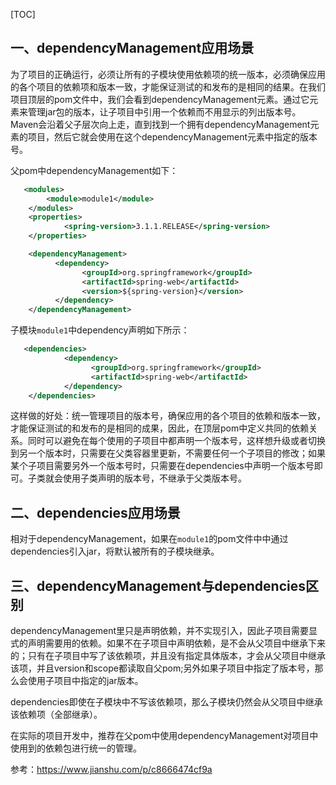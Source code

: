 [TOC]

## 一、dependencyManagement应用场景

为了项目的正确运行，必须让所有的子模块使用依赖项的统一版本，必须确保应用的各个项目的依赖项和版本一致，才能保证测试的和发布的是相同的结果。在我们项目顶层的pom文件中，我们会看到dependencyManagement元素。通过它元素来管理jar包的版本，让子项目中引用一个依赖而不用显示的列出版本号。Maven会沿着父子层次向上走，直到找到一个拥有dependencyManagement元素的项目，然后它就会使用在这个dependencyManagement元素中指定的版本号。

父pom中dependencyManagement如下：



```xml
   <modules>
        <module>module1</module>
    </modules>
    <properties>
            <spring-version>3.1.1.RELEASE</spring-version>
    </properties>

    <dependencyManagement>
          <dependency>
                <groupId>org.springframework</groupId>
                <artifactId>spring-web</artifactId>
                <version>${spring-version}</version>
          </dependency>
    </dependencyManagement>
```

子模块`module1`中dependency声明如下所示：

```xml
   <dependencies>
            <dependency>
                  <groupId>org.springframework</groupId>
                  <artifactId>spring-web</artifactId>
            </dependency>
    </dependencies>
```

这样做的好处：统一管理项目的版本号，确保应用的各个项目的依赖和版本一致，才能保证测试的和发布的是相同的成果，因此，在顶层pom中定义共同的依赖关系。同时可以避免在每个使用的子项目中都声明一个版本号，这样想升级或者切换到另一个版本时，只需要在父类容器里更新，不需要任何一个子项目的修改；如果某个子项目需要另外一个版本号时，只需要在dependencies中声明一个版本号即可。子类就会使用子类声明的版本号，不继承于父类版本号。

## 二、dependencies应用场景

相对于dependencyManagement，如果在`module1`的pom文件中中通过dependencies引入jar，将默认被所有的子模块继承。

## 三、dependencyManagement与dependencies区别

dependencyManagement里只是声明依赖，并不实现引入，因此子项目需要显式的声明需要用的依赖。如果不在子项目中声明依赖，是不会从父项目中继承下来的；只有在子项目中写了该依赖项，并且没有指定具体版本，才会从父项目中继承该项，并且version和scope都读取自父pom;另外如果子项目中指定了版本号，那么会使用子项目中指定的jar版本。

dependencies即使在子模块中不写该依赖项，那么子模块仍然会从父项目中继承该依赖项（全部继承）。

在实际的项目开发中，推荐在父pom中使用dependencyManagement对项目中使用到的依赖包进行统一的管理。


参考：https://www.jianshu.com/p/c8666474cf9a
